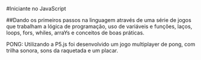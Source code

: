 #Iniciante no JavaScript 

##Dando os primeiros passos na linguagem através de uma série de jogos que trabalham a lógica de programação, uso de variáveis e funções, laços, loops, fors, whiles, arraYs e conceitos de boas práticas. 


PONG: Utilizando a P5.js foi desenvolvido um jogo multiplayer de pong, com trilha sonora, sons da raquetada e um placar. 
